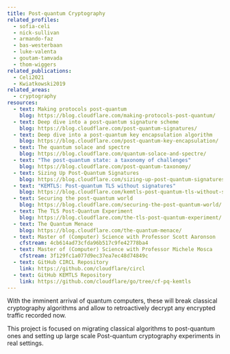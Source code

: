 ```yaml
---
title: Post-quantum Cryptography
related_profiles:
  - sofia-celi
  - nick-sullivan
  - armando-faz
  - bas-westerbaan
  - luke-valenta
  - goutam-tamvada
  - thom-wiggers
related_publications:
  - Celi2021
  - Kwiatkowski2019
related_areas:
  - cryptography
resources:
  - text: Making protocols post-quantum
    blog: https://blog.cloudflare.com/making-protocols-post-quantum/
  - text: Deep dive into a post-quantum signature scheme
    blog: https://blog.cloudflare.com/post-quantum-signatures/
  - text: Deep dive into a post-quantum key encapsulation algorithm
    blog: https://blog.cloudflare.com/post-quantum-key-encapsulation/
  - text: The quantum solace and spectre
    blog: https://blog.cloudflare.com/quantum-solace-and-spectre/
  - text: "The post-quantum state: a taxonomy of challenges"
    blog: https://blog.cloudflare.com/post-quantum-taxonomy/
  - text: Sizing Up Post-Quantum Signatures
    blog: https://blog.cloudflare.com/sizing-up-post-quantum-signatures/
  - text: "KEMTLS: Post-quantum TLS without signatures"
    blog: https://blog.cloudflare.com/kemtls-post-quantum-tls-without-signatures/
  - text: Securing the post-quantum world
    blog: https://blog.cloudflare.com/securing-the-post-quantum-world/
  - text: The TLS Post-Quantum Experiment
    blog: https://blog.cloudflare.com/the-tls-post-quantum-experiment/
  - text: The Quantum Menace
    blog: https://blog.cloudflare.com/the-quantum-menace/
  - text: Master of (Computer) Science with Professor Scott Aaronson
    cfstream: 4cb614ad73cfda96b517c9fe42778ba4
  - text: Master of (Computer) Science with Professor Michele Mosca
    cfstream: 3f129fc1a077d9ec37ea7ec48d74849c
  - text: GitHub CIRCL Repository
    link: https://github.com/cloudflare/circl
  - text: GitHub KEMTLS Repository
    link: https://github.com/cloudflare/go/tree/cf-pq-kemtls
---
```


With the imminent arrival of quantum computers, these will break classical cryptography algorithms and allow to retroactively decrypt any encrypted traffic recorded now.

This project is focused on migrating classical algorithms to post-quantum ones and setting up large scale Post-quantum cryptography experiments in real settings.
